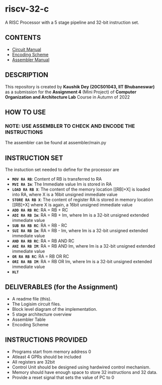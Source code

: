 # riscv-32-c
A RISC Processor with a 5 stage pipeline and 32-bit instruction set.

## CONTENTS

- [Circuit Manual](/docs/circuit.md)
- [Encoding Scheme](/docs/encoding-scheme.md)
- [Assembler Manual](/docs/assembler.md)

## DESCRIPTION

This repository is created by **Kaushik Dey (20CS01043, IIT Bhubaneswar)** as a submission for the **Assignment 4** (Mini Project) of **Computer Organization and Architecture Lab** Course in Autumn of 2022

## HOW TO USE



### **NOTE**: USE ASSEMBLER TO CHECK AND ENCODE THE INSTRUCTIONS

The assembler can be found at assembler/main.py

## INSTRUCTION SET

The instuction set needed to define for the processor are

- **`MOV RA RB`**: Content of RB is transferred to RA
- **`MVI RA Im`**: The Immediate value Im is stored in RA
- **`LOAD RA RB X`**: The content of the memory location [[RB]+X] is loaded into RA, where X is a 16bit unsigned immediate value
- **`STORE RA RB X`**: The content of register RA is stored in memory location [[RB]+X] where X is again, a 16bit unsigned immediate value
- **`ADD RA RB RC`**: RA = RB + RC
- **`ADI RA RB Im`**: RA = RB + Im, where Im is a 32-bit unsigned extended immediate value
- **`SUB RA RB RC`**: RA = RB - RC
- **`SUI RA RB Im`**: RA = RB - Im, where Im is a 32-bit unsigned extended immediate value
- **`AND RA RB RC`**: RA = RB AND RC
- **`ANI RA RB IM`**: RA = RB AND Im, where Im is a 32-bit unsigned extended immediate value
- **`OR RA RB RC`**: RA = RB OR RC
- **`ORI RA RB IM`**: RA = RB OR Im, where Im is a 32-bit unsigned extended immediate value
- **`HLT`**


## DELIVERABLES (for the Assignment)

- A readme file (this).
- The Logisim circuit files.
- Block level diagram of the implementation.
- 5 stage architecture overview
- Assembler Table
- Encoding Scheme

## INSTRUCTIONS PROVIDED

- Programs start from memory address 0
- Atleast 4 GPRs should be included
- All registers are 32bit
- Control Unit should be designed using hardwired control mechanism.
- Memory should have enough space to store 32 instructions and 32 data.
- Provide a reset signal that sets the value of PC to 0